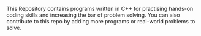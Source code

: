 This Repository contains programs written in C++ for practising hands-on coding skills and increasing the bar of problem solving.
You can also contribute to this repo by adding more programs or real-world problems to solve. 
